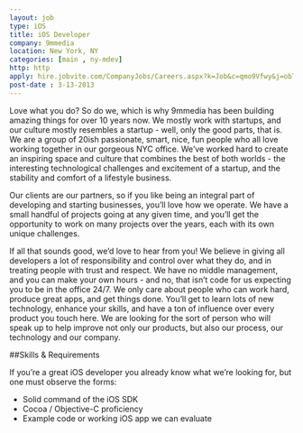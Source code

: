 ```yaml
---
layout: job
type: iOS
title: iOS Developer
company: 9mmedia
location: New York, NY
categories: [main , ny-mdev]
http: http
apply: hire.jobvite.com/CompanyJobs/Careers.aspx?k=Job&c=qmo9Vfwy&j=obTeXfwZ
post-date : 3-13-2013
---
```


Love what you do? So do we, which is why 9mmedia has been building amazing things for over 10 years now. We mostly work with startups, and our culture mostly resembles a startup - well, only the good parts, that is. We are a group of 20ish passionate, smart, nice, fun people who all love working together in our gorgeous NYC office. We’ve worked hard to create an inspiring space and culture that combines the best of both worlds - the interesting technological challenges and excitement of a startup, and the stability and comfort of a lifestyle business. 

Our clients are our partners, so if you like being an integral part of developing and starting businesses, you’ll love how we operate. We have a small handful of projects going at any given time, and you’ll get the opportunity to work on many projects over the years, each with its own unique challenges. 

If all that sounds good, we’d love to hear from you! We believe in giving all developers a lot of responsibility and control over what they do, and in treating people with trust and respect. We have no middle management, and you can make your own hours - and no, that isn’t code for us expecting you to be in the office 24/7. We only care about people who can work hard, produce great apps, and get things done. You’ll get to learn lots of new technology, enhance your skills, and have a ton of influence over every product you touch here. We are looking for the sort of person who will speak up to help improve not only our products, but also our process, our technology and our company. 

##Skills & Requirements

If you’re a great iOS developer you already know what we’re looking for, but one must observe the forms:

* Solid command of the iOS SDK
* Cocoa / Objective-C proficiency
* Example code or working iOS app we can evaluate

